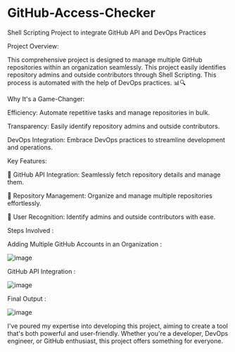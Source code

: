 # GitHub-Access-Checker
Shell Scripting Project to integrate GitHub API and DevOps Practices


Project Overview:

This comprehensive project is designed to manage multiple GitHub repositories within an organization seamlessly. This project easily identifies repository admins and outside contributors through Shell Scripting. This process is automated with the help of DevOps practices. 📊🔍


Why It's a Game-Changer:

Efficiency: Automate repetitive tasks and manage repositories in bulk.

Transparency: Easily identify repository admins and outside contributors.

DevOps Integration: Embrace DevOps practices to streamline development and operations.


Key Features:

🤖 GitHub API Integration: Seamlessly fetch repository details and manage them.

📁 Repository Management: Organize and manage multiple repositories effortlessly.

👤 User Recognition: Identify admins and outside contributors with ease.


Steps Involved :

Adding Multiple GitHub Accounts in an Organization :

![image](https://github.com/vighas-ks-16/GitHub-Access-Checker/assets/107311113/a22e0515-ce49-4b0c-858a-438fb0f0aa70)


GitHub API Integration :

![image](https://github.com/vighas-ks-16/GitHub-Access-Checker/assets/107311113/73dbde35-3038-4778-91cf-6d6ca7ed6ba3)


Final Output :

![image](https://github.com/vighas-ks-16/GitHub-Access-Checker/assets/107311113/9c6af892-cf55-4f18-a69e-9747d8140954)




I've poured my expertise into developing this project, aiming to create a tool that's both powerful and user-friendly. Whether you're a developer, DevOps engineer, or GitHub enthusiast, this project offers something for everyone.
